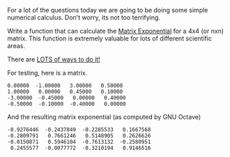 

For a lot of the questions today we are going to be doing some simple numerical calculus. Don't worry, its not too terrifying.

Write a function that can calculate the [Matrix Exponential](http://en.wikipedia.org/wiki/Matrix_exponential) for a 4x4 (or nxn) matrix. This function is extremely valuable for lots of different scientific areas.

There are [LOTS of ways to do it!](http://www.cs.cornell.edu/cv/researchpdf/19ways+.pdf)

For testing, here is a matrix.

    0.00000  -1.00000   3.00000   0.50000
    1.00000   0.00000   0.45000   0.10000
    -3.00000  -0.45000   0.00000   0.40000
    -0.50000  -0.10000  -0.40000   0.00000

And the resulting matrix exponential (as computed by GNU Octave)

    -0.9276446  -0.2437849  -0.2285533   0.1667568
    -0.2809791   0.7661246   0.5148905   0.2626626
    -0.0150871   0.5946104  -0.7613132  -0.2580951
     0.2455577  -0.0077772  -0.3210194   0.9146516

